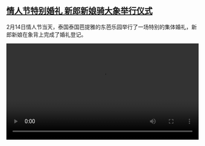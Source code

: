 <!--1613404441000-->
[情人节特别婚礼  新郎新娘骑大象举行仪式](https://www.dw.com/zh/%E6%83%85%E4%BA%BA%E8%8A%82%E7%89%B9%E5%88%AB%E5%A9%9A%E7%A4%BC%20%20%E6%96%B0%E9%83%8E%E6%96%B0%E5%A8%98%E9%AA%91%E5%A4%A7%E8%B1%A1%E4%B8%BE%E8%A1%8C%E4%BB%AA%E5%BC%8F/a-56577046)
------

<p>2月14日情人节当天，泰国泰国芭提雅的东芭乐园举行了一场特别的集体婚礼，新郎新娘在象背上完成了婚礼登记。</small></p><video src="https://tvdownloaddw-a.akamaihd.net/dwtv_video/flv/vdt_zh/2021/bchi210215_001_a31d7bchi_210215_hochzeit_sd_sor.mp4" controls style="width:100%"></video>
